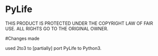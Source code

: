 # PyLife

THIS PRODUCT IS PROTECTED UNDER THE COPYRIGHT LAW OF FAIR USE.  ALL RIGHTS GO TO THE ORIGINAL OWNER.

#Changes made

used 2to3 to [partially] port PyLife to Python3.
